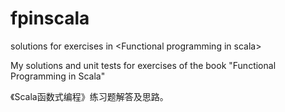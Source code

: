# fpinscala
solutions for exercises in &lt;Functional programming in scala>

My solutions and unit tests for exercises of the book "Functional Programming in Scala"

《Scala函数式编程》练习题解答及思路。
